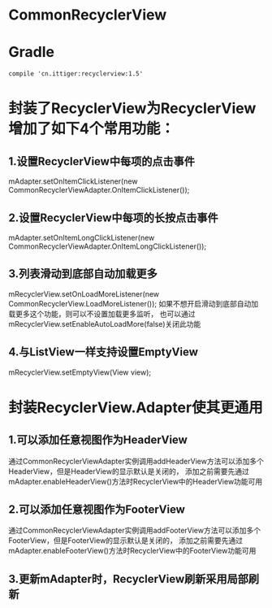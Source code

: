 # CommonRecyclerView

# Gradle
`compile 'cn.ittiger:recyclerview:1.5'`

# 封装了RecyclerView为RecyclerView增加了如下4个常用功能：

## 1.设置RecyclerView中每项的点击事件
mAdapter.setOnItemClickListener(new CommonRecyclerViewAdapter.OnItemClickListener());

## 2.设置RecyclerView中每项的长按点击事件
mAdapter.setOnItemLongClickListener(new CommonRecyclerViewAdapter.OnItemLongClickListener());

## 3.列表滑动到底部自动加载更多
mRecyclerView.setOnLoadMoreListener(new CommonRecyclerView.LoadMoreListener());
如果不想开启滑动到底部自动加载更多这个功能，则可以不设置加载更多监听，
也可以通过mRecyclerView.setEnableAutoLoadMore(false)关闭此功能

## 4.与ListView一样支持设置EmptyView
mRecyclerView.setEmptyView(View view);

# 封装RecyclerView.Adapter使其更通用

## 1.可以添加任意视图作为HeaderView
通过CommonRecyclerViewAdapter实例调用addHeaderView方法可以添加多个HeaderView，但是HeaderView的显示默认是关闭的，
添加之前需要先通过mAdapter.enableHeaderView()方法时RecyclerView中的HeaderView功能可用

## 2.可以添加任意视图作为FooterView
通过CommonRecyclerViewAdapter实例调用addFooterView方法可以添加多个FooterView，但是FooterView的显示默认是关闭的，
添加之前需要先通过mAdapter.enableFooterView()方法时RecyclerView中的FooterView功能可用

## 3.更新mAdapter时，RecyclerView刷新采用局部刷新
